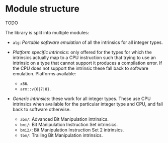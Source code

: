 # Module structure

TODO

The library is split into multiple modules:

- `alg`: _Portable software emulation_ of all the intrinsics for all integer types.

- _Platform specific intrinsics_: only offered for the types for which the
  intrinsics actually map to a CPU instruction such that trying to use an
  intrinsic on a type that cannot support it produces a compilation error. If
  the CPU does not support the intrinsic these fall back to software emulation.
  Platforms available:
  - `x86`.
  - `arm::v{6|7|8}`.

- _Generic intrinsics_: these work for all integer types. These use CPU intrinsics
  when available for the particular integer type and CPU, and fall back to
  software otherwise.
  - `abm/`: Advanced Bit Manipulation intrinsics.
  - `bmi/`: Bit Manipulation Instruction Set intrinsics.
  - `bmi2/`: Bit Manipulation Instruction Set 2 intrinsics.
  - `tbm/`: Trailing Bit Manipulation intrinsics.
